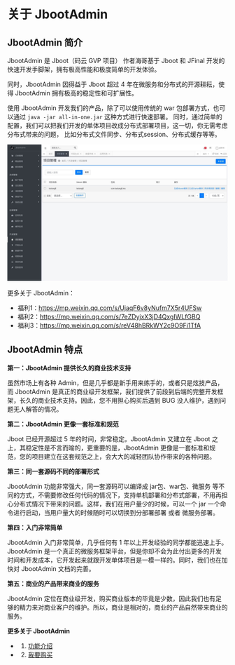 

# 关于 JbootAdmin

## JbootAdmin 简介

JbootAdmin 是 Jboot（码云 GVP 项目） 作者海哥基于 Jboot 和 JFinal 开发的快速开发手脚架，拥有极高性能和极度简单的开发体验。


同时，JbootAdmin 因得益于 Jboot 超过 4 年在微服务和分布式的开源耕耘，使得 JbootAdmin 拥有极高的稳定性和可扩展性。


使用 JbootAdmin 开发我们的产品，除了可以使用传统的 war 包部署方式，也可以通过 `java -jar all-in-one.jar` 这种方式进行快速部署。
同时，通过简单的配置，我们可以把我们开发的单体项目改成分布式部署项目，这一切，你无需考虑分布式带来的问题，
比如分布式文件同步、分布式session、分布式缓存等等。


![](./images/jbootadmin-demo.jpg)

更多关于 JbootAdmin：

- 福利1：https://mp.weixin.qq.com/s/UjaqF6v8yNufm7X5r4UFSw
- 福利2：https://mp.weixin.qq.com/s/7eZDyjxX3jD4QxgIWLfGBQ
- 福利3：https://mp.weixin.qq.com/s/reV48hBRkWY2c9O9Fi1TfA


## JbootAdmin 特点

**第一：JbootAdmin 提供长久的商业技术支持**

虽然市场上有各种 Admin，但是几乎都是新手用来练手的，或者只是炫技产品，而 JbootAdmin 是真正的商业级开发框架，我们提供了前段到后端的完整开发框架，长久的商业技术支持。因此，您不用担心购买后遇到 BUG 没人维护，遇到问题无人解答的情况。

**第二：JbootAdmin 更像一套标准和规范**

Jboot 已经开源超过 5 年的时间，非常稳定。JbootAdmin 又建立在 Jboot 之上，其稳定性是不言而喻的，更重要的是，JbootAdmin 更像是一套标准和规范，您的项目建立在这套规范之上，会大大的减轻团队协作带来的各种问题。

**第三：同一套源码不同的部署形式**

JbootAdmin 功能非常强大，同一套源码可以编译成 jar包、war包、微服务 等不同的方式，不需要修改任何代码的情况下，支持单机部署和分布式部署，不用再担心分布式情况下带来的问题。这样，我们在用户量少的时候，可以一个 jar 一个命令进行启动，当用户量大的时候随时可以切换到分部署部署 或者 微服务部署。

**第四：入门非常简单**

JbootAdmin 入门非常简单，几乎任何有 1 年以上开发经验的同学都能迅速上手。JbootAdmin 是一个真正的微服务框架平台，但是你却不会为此付出更多的开发时间和开发成本，它开发起来就跟开发单体项目是一模一样的。同时，我们也在加快对 JbootAdmin 文档的完善。

**第五：商业的产品带来商业的服务**

JbootAdmin 定位在商业级开发，购买商业版本的毕竟是少数，因此我们也有足够的精力来对商业客户的维护。所以，商业是相对的，商业的产品自然带来商业的服务。


**更多关于 JbootAdmin**

- 1) [功能介绍](./feature) 
- 2) [我要购买](./buy) 

